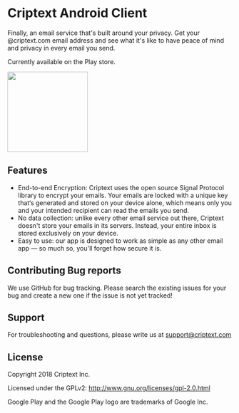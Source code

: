# Criptext Android Client

Finally, an email service that's built around your privacy. Get your @criptext.com email address and see what it's like to have peace of mind and privacy in every email you send.

Currently available on the Play store.

<a href="https://play.google.com/store/apps/details?id=com.criptext.mail" target="_blank"><img src="https://cdn.criptext.com/Email/images/emailhome/go-android.png" width="180px"/></a>

## Features

- End-to-end Encryption: Criptext uses the open source Signal Protocol library to encrypt your emails. Your emails are locked with a unique key that‘s generated and stored on your device alone, which means only you and your intended recipient can read the emails you send.
- No data collection: unlike every other email service out there, Criptext doesn't store your emails in its servers. Instead, your entire inbox is stored exclusively on your device.
- Easy to use: our app is designed to work as simple as any other email app — so much so, you'll forget how secure it is.

## Contributing Bug reports

We use GitHub for bug tracking. Please search the existing issues for your bug and create a new one if the issue is not yet tracked!

## Support

For troubleshooting and questions, please write us at <a href="mailto:support@criptext.com">support@criptext.com</a>

## License 

Copyright 2018 Criptext Inc.

Licensed under the GPLv2: http://www.gnu.org/licenses/gpl-2.0.html

Google Play and the Google Play logo are trademarks of Google Inc.
